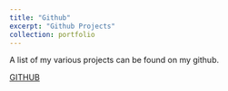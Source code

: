 ```yaml
---
title: "Github"
excerpt: "Github Projects"
collection: portfolio
---
```


A list of my various projects can be found on my github.

[GITHUB](https://github.com/kvinehout)
